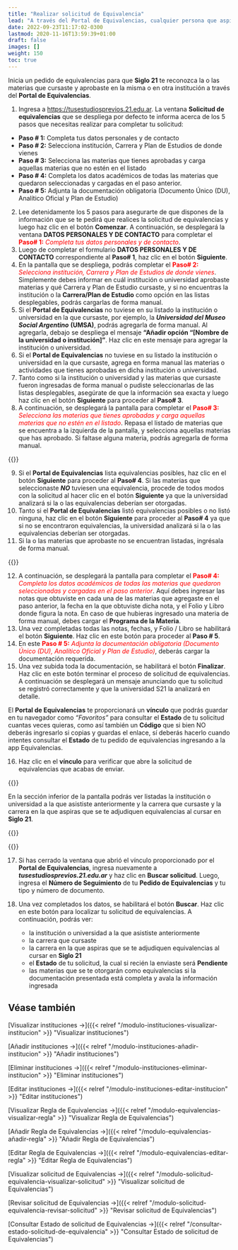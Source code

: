 ```yaml
---
title: "Realizar solicitud de Equivalencia"
lead: "A través del Portal de Equivalencias, cualquier persona que aspire a ser estudiante en Siglo 21 y que haya cursado en una universidad o institución en la que tenga materias aprobadas podrá solicitar que se evalúe la adjudicación de equivalencias en Siglo 21."
date: 2022-09-23T11:17:02-0300
lastmod: 2020-11-16T13:59:39+01:00
draft: false
images: []
weight: 150
toc: true
---
```

Inicia un pedido de equivalencias para que **Siglo 21** te reconozca la o las materias que cursaste y aprobaste en la misma o en otra institución a través del **Portal de Equivalencias**.

1. Ingresa a https://tusestudiosprevios.21.edu.ar. La ventana **Solicitud de equivalencias** que se despliega por defecto te informa acerca de los 5 pasos que necesitas realizar para completar tu solicitud:
  + **Paso # 1:** Completa tus datos personales y de contacto
  + **Paso # 2:** Selecciona institución, Carrera y Plan de Estudios de donde vienes
  + **Paso # 3:** Selecciona las materias que tienes aprobadas y carga aquellas materias que no estén en el listado
  + **Paso # 4:** Completa los datos académicos de todas las materias que quedaron seleccionadas y cargadas en el paso anterior.
  + **Paso # 5:** Adjunta la documentación obligatoria (Documento Único (DU), Analítico Oficial y Plan de Estudio)

2. Lee detenidamente los 5 pasos para asegurarte de que dispones de la información que se te pedirá que realices la solicitud de equivalencias y luego haz clic en el botón **Comenzar**. A continuación, se desplegará la ventana **DATOS PERSONALES Y DE CONTACTO** para completar el <span style="color:red">**Paso# 1:** _Completa tus datos personales y de contacto_</span>.
3. Luego de completar el formulario **DATOS PERSONALES Y DE CONTACTO** correspondiente al **Paso# 1**, haz clic en el botón **Siguiente**.
4. En la pantalla que se despliega, podrás completar el <span style="color:red">**Paso# 2:** _Selecciona institución, Carrera y Plan de Estudios de donde vienes_</span>. Simplemente debes informar en cuál institución o universidad aprobaste materias y qué Carrera y Plan de Estudio cursaste, y si no encuentras la institución o la **Carrera/Plan de Estudio** como opción en las listas desplegables, podrás cargarlas de forma manual.
5. Si el **Portal de Equivalencias** no tuviese en su listado la institución o universidad en la que cursaste, por ejemplo, la **_Universidad del Museo Social Argentino_** **(UMSA)**, podrás agregarla de forma manual. Al agregarla, debajo se despliega el mensaje **“Añadir opción “[Nombre de la universidad o institución]”**. Haz clic en este mensaje para agregar la institución o universidad.
6. Si el **Portal de Equivalencias** no tuviese en su listado la institución o universidad en la que cursaste, agrega en forma manual las materias o actividades que tienes aprobadas en dicha institución o universidad.
7. Tanto como si la institución o universidad y las materias que cursaste fueron ingresadas de forma manual o pudiste seleccionarlas de las listas desplegables, asegúrate de que la información sea exacta y luego haz clic en el botón **Siguiente** para proceder al **Paso# 3**.
8. A continuación, se desplegará la pantalla para completar el <span style="color:red">**Paso# 3:** _Selecciona las materias que tienes aprobadas y carga aquellas materias que no estén en el listado_</span>. Repasa el listado de materias que se encuentra a la izquierda de la pantalla, y selecciona aquellas materias que has aprobado. Si faltase alguna materia, podrás agregarla de forma manual.

{{<note text="A la derecha de la pantalla, el <b>Portal de Equivalencias</b> te informa si para la carrera que aspiras cursar existen o no equivalencias que podrán serte concedidas.">}}

9. Si el **Portal de Equivalencias** lista equivalencias posibles, haz clic en el botón **Siguiente** para proceder al **Paso# 4**. Si las materias que seleccionaste **_NO_** tuviesen una equivalencia, procede de todos modos con la solicitud al hacer clic en el botón **Siguiente** ya que la universidad analizará si la o las equivalencias deberían ser otorgadas.
10. Tanto si el **Portal de Equivalencias** listó equivalencias posibles o no listó ninguna,  haz clic en el botón **Siguiente** para proceder al **Paso# 4** ya que si no se encontraron equivalencias, la universidad analizará si la o las equivalencias deberían ser otorgadas.
11. Si la o las materias que aprobaste no se encuentran listadas, ingrésala de forma manual.

{{<warning text="Luego de agregar la materia de forma manual, en el paso siguiente, al completar los datos académicos deberás cargar el <b>Programa de la Materia</b> para que la universidad evalúe si puede tener una equivalencia.">}}
</b>

12. A continuación, se desplegará la pantalla para completar el <span style="color:red">**Paso# 4:** _Completa los datos académicos de todas las materias que quedaron seleccionadas y cargadas en el paso anterior_</span>. Aquí debes ingresar las notas que obtuviste en cada una de las materias que agregaste en el paso anterior, la fecha en la que obtuviste dicha nota, y el Folio y Libro donde figura la nota. En caso de que hubieras ingresado una materia de forma manual, debes cargar el **Programa de la Materia**.
13. Una vez completadas todas las notas, fechas, y Folio / Libro se habilitará el botón **Siguiente**. Haz clic en este botón para proceder al **Paso # 5**.
14. En este <span style="color:red">**Paso # 5:** _Adjunta la documentación obligatoria (Documento Único (DU), Analítico Oficial y Plan de Estudio)_</span>, deberás cargar la documentación requerida.
15. Una vez subida toda la documentación, se habilitará el botón **Finalizar**. Haz clic en este botón terminar el proceso de solicitud de equivalencias. A continuación se desplegará un mensaje anunciando que tu solicitud se registró correctamente y que la universidad S21 la analizará en detalle.

El **Portal de Equivalencias** te proporcionará un **vínculo** que podrás guardar en tu navegador como _“Favoritos”_ para consultar el **Estado** de tu solicitud cuantas veces quieras, como así también un **Código** que si bien NO deberás ingresarlo si copias y guardas el enlace, sí deberás hacerlo cuando intentes consultar el **Estado** de tu pedido de equivalencias ingresando a la app Equivalencias.

16. Haz clic en el **vínculo** para verificar que abre la solicitud de equivalencias que acabas de enviar.

{{<note text="También podrás hacer clic derecho en el vínculo para copiarlo y luego pégalo en la barra de direcciones de tu buscador y agregarlo a tus <b>Favoritos</b> para poder volver a él cuando necesites consultar el estado de tu solicitud de equivalencias.">}}

En la sección inferior de la pantalla podrás ver listadas la institución o universidad a la que asististe anteriormente y la carrera que cursaste y la carrera en la que aspiras que se te adjudiquen equivalencias al cursar en **Siglo 21**.

{{<note text="Debido a que recién has recién enviado la solicitud, el <b>Estado</b> de la misma será <b>Pendiente</b>.">}}

{{<warning text="Si has cerrado esta ventana que abriste con el vínculo proporcionado y no lo has guardado, podrás acceder a tu solicitud de Equivalencias ingresando nuevamente a <i>tusestudiosprevios.21.edu.ar</i> y luego haciendo clic en <b>Buscar solicitud</b>.">}}
</b>

17. Si has cerrado la ventana que abrió el vínculo proporcionado por el **Portal de Equivalencias**, ingresa nuevamente a **_tusestudiosprevios.21.edu.ar_** y haz clic en **Buscar solicitud**. Luego, ingresa el **Número de Seguimiento** de tu **Pedido de Equivalencias** y tu tipo y número de documento.
18. Una vez completados los datos, se habilitará el botón **Buscar**. Haz clic en este botón para localizar tu solicitud de equivalencias. A continuación, podrás ver:
    
     + la institución o universidad a la que asististe anteriormente
     + la carrera que cursaste
     + la carrera en la que aspiras que se te adjudiquen equivalencias al cursar en **Siglo 21**
     + el **Estado** de tu solicitud, la cual si recién la enviaste será **Pendiente**
     + las materias que se te otorgarán como equivalencias si la documentación presentada está completa y avala la información ingresada

## Véase también

[Visualizar instituciones →]({{< relref "/modulo-instituciones-visualizar-institucion" >}} "Visualizar instituciones")

[Añadir instituciones →]({{< relref "/modulo-instituciones-añadir-institucion" >}} "Añadir instituciones")

[Eliminar instituciones →]({{< relref "/modulo-instituciones-eliminar-institucion" >}} "Eliminar instituciones")

[Editar instituciones →]({{< relref "/modulo-instituciones-editar-institucion" >}} "Editar instituciones")

[Visualizar Regla de Equivalencias →]({{< relref "/modulo-equivalencias-visualizar-regla" >}} "Visualizar Regla de Equivalencias")

[Añadir Regla de Equivalencias →]({{< relref "/modulo-equivalencias-añadir-regla" >}} "Añadir Regla de Equivalencias")

[Editar Regla de Equivalencias →]({{< relref "/modulo-equivalencias-editar-regla" >}} "Editar Regla de Equivalencias")

[Visualizar solicitud de Equivalencias →]({{< relref "/modulo-solicitud-equivalencia-visualizar-solicitud" >}} "Visualizar solicitud de Equivalencias")

[Revisar solicitud de Equivalencias →]({{< relref "/modulo-solicitud-equivalencia-revisar-solicitud" >}} "Revisar solicitud de Equivalencias")

[Consultar Estado de solicitud de Equivalencias →]({{< relref "/consultar-estado-solicitud-de-equivalencia" >}} "Consultar Estado de solicitud de Equivalencias")